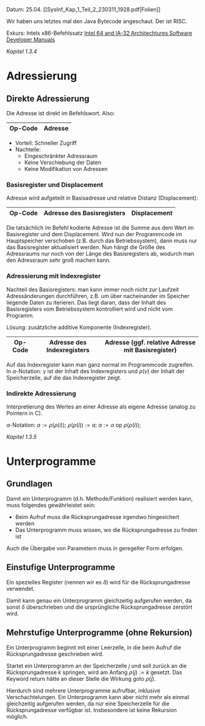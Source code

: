 Datum: 25.04.
[[SysInf_Kap_1_Teil_2_230311_1928.pdf|Folien]]

Wir haben uns letztes mal den Java Bytecode angeschaut. Der ist RISC.

Exkurs: Intels x86-Befehlssatz
[Intel 64 and IA-32 Architechtures Software Developer Manuals](https://intel.com/content/www/us/en/developer/articles/technical/intel-sdm.html)

*Kapitel  1.3.4*
# Adressierung
## Direkte Adressierung
Die Adresse ist direkt im Befehlswort. Also:

| Op-Code | Adresse |
| ------- | ------- |

- Vorteil: Schneller Zugriff
- Nachteile:
	- Eingeschränkter Adressraum
	- Keine Verschiebung der Daten
	- Keine Modifikation von Adressen

### Basisregister und Displacement
Adresse wird aufgeteilt in Basisadresse und relative Distanz (Displacement): 

| Op-Code | Adresse des Basisregisters | Displacement | 
| ------- | -------------------------- | ------------ |

Die tatsächlich im Befehl kodierte Adresse ist die Summe aus dem Wert im Basisregister und dem Displacement.
Wird nun der Programmcode im Hauptspeicher verschoben (z.B. durch das Betriebssystem), dann muss nur das Basisregister aktualisiert werden.
Nun hängt die Größe des Adressraums nur noch von der Länge des Basisregisters ab, wodurch man den Adressraum sehr groß machen kann.

### Adressierung mit Indexregister

Nachteil des Basisregisters: man kann immer noch nicht zur Laufzeit Adressänderungen durchführen, z.B. um über nacheinander im Speicher liegende Daten zu iterieren. Das liegt daran, dass der Inhalt des Basisregisters vom Betriebssystem kontrolliert wird und nicht vom Programm.

Lösung: zusätzliche additive Komponente (Indexregister).

| Op-Code | Adresse des Indexregisters | Adresse (ggf. relative Adresse mit Basisregister) |
| ------- | -------------------------- | ------------------------------------------------- |

Auf das Indexregister kann man ganz normal im Programmcode zugreifen.
In $\alpha$-Notation: $\gamma$ ist der Inhalt des Indexregisters und $\rho(\gamma)$ der Inhalt der Speicherzelle, auf die das Indexregister zeigt.

### Indirekte Adressierung
Interpretierung des Wertes an einer Adresse als eigene Adresse (analog zu Pointern in C).

$\alpha$-Notation: $\alpha := \rho(\rho(i));$  $\rho(\rho(i)) := a;$  $\alpha:= \alpha \text{ op } \rho(\rho(i));$


*Kapitel 1.3.5*
# Unterprogramme
## Grundlagen
Damit ein Unterprogramm (d.h. Methode/Funktion) realisiert werden kann, muss folgendes gewährleistet sein:
- Beim Aufruf muss die Rücksprungadresse irgendwo hingesichert werden
- Das Unterprogramm muss wissen, wo die Rücksprungadresse zu finden ist

Auch die Übergabe von Parametern muss in geregelter Form erfolgen.

## Einstufige Unterprogramme
Ein spezielles Register (nennen wir es $\delta$) wird für die Rücksprungadresse verwendet.

Damit kann genau ein Unterprogramm gleichzeitig aufgerufen werden, da sonst $\delta$ überschrieben und die ursprüngliche Rücksprungadresse zerstört wird.

## Mehrstufige Unterprogramme (ohne Rekursion)
Ein Unterprogramm beginnt mit einer Leerzelle, in die beim Aufruf die Rücksprungadresse geschrieben wird.

Startet ein Unterprogramm an der Speicherzelle $j$ und soll zurück an die Rücksprungadresse $k$ springen, wird am Anfang $\rho(j) := k$ gesetzt. 
Das Keyword $\text{return}$ hätte an dieser Stelle die Wirkung $\text{goto } \rho(j)$.

Hierdurch sind mehrere Unterprogramme aufrufbar, inklusive Verschachtelungen.
Ein Unterprogramm kann aber nicht mehr als einmal gleichzeitig aufgerufen werden, da nur eine Speicherzelle für die Rücksprungadresse verfügbar ist. Insbesondere ist keine Rekursion möglich.